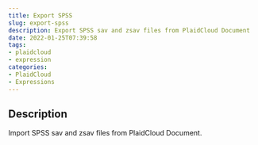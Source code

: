 ```yaml
---
title: Export SPSS
slug: export-spss
description: Export SPSS sav and zsav files from PlaidCloud Document
date: 2022-01-25T07:39:58
tags:
- plaidcloud
- expression
categories:
- PlaidCloud
- Expressions
---
```



## Description


Import SPSS sav and zsav files from PlaidCloud Document.




